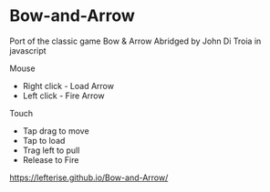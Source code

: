 # Bow-and-Arrow
Port of the classic game Bow & Arrow Abridged by John Di Troia in javascript

Mouse
* Right click - Load Arrow
* Left click - Fire Arrow

Touch
* Tap drag to move
* Tap to load
* Trag left to pull
* Release to Fire

https://lefterise.github.io/Bow-and-Arrow/
